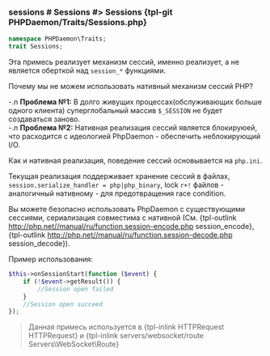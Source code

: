 ### sessions # Sessions #> Sessions {tpl-git PHPDaemon/Traits/Sessions.php}

```php
namespace PHPDaemon\Traits;
trait Sessions;
```

Эта примесь реализует механизм сессий, именно реализует, а не является оберткой над `session_*` функциями.

Почему мы не можем использовать нативный механизм сессий PHP?

 -.n **Проблема №1:** В долго живущих процессах(обслуживающих больше одного клиента) суперглобальный массив `$_SESSION` не будет создаваться заново.  
 -.n **Проблема №2:** Нативная реализация сессий является блокируюей, что расходится с идеологией PhpDaemon - обеспечить неблокирующий I/O.

Как и нативная реализация, поведение сессий основывается на `php.ini`.

Текущая реализация поддерживает хранение сессий в файлах, `session.serialize_handler = php|php_binary`, lock `r+!` файлов - аналогичный нативному - для предотвращения race condition.

Вы можете безопасно использовать PhpDaemon c существующими сессиями, сериализация совместима с нативной
(См. {tpl-outlink http://php.net//manual/ru/function.session-encode.php session_encode}, {tpl-outlink http://php.net//manual/ru/function.session-decode.php session_decode}).

Пример использования:

```php
$this->onSessionStart(function ($event) {
	if (!$event->getResult()) {
		//Session open failed
	}
	//Session open succeed
});
```

> Данная примесь используется в {tpl-inlink HTTPRequest HTTPRequest} и {tpl-inlink servers/websocket/route Servers\WebSocket\Route}
